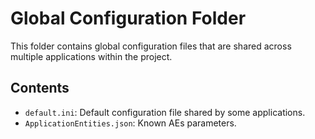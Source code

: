 # Global Configuration Folder

This folder contains global configuration files that are shared across 
multiple applications within the project. 

## Contents
- `default.ini`: Default configuration file shared by some applications.
- `ApplicationEntities.json`: Known AEs parameters.


